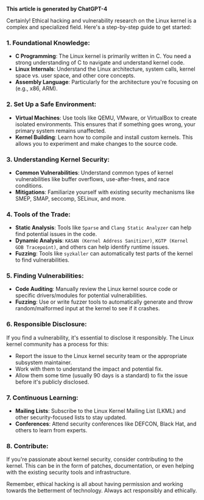 **This article is generated by ChatGPT-4**

Certainly! Ethical hacking and vulnerability research on the Linux kernel is a complex and specialized field. Here's a step-by-step guide to get started:

### 1. **Foundational Knowledge**:
- **C Programming**: The Linux kernel is primarily written in C. You need a strong understanding of C to navigate and understand kernel code.
- **Linux Internals**: Understand the Linux architecture, system calls, kernel space vs. user space, and other core concepts.
- **Assembly Language**: Particularly for the architecture you're focusing on (e.g., x86, ARM).

### 2. **Set Up a Safe Environment**:
- **Virtual Machines**: Use tools like QEMU, VMware, or VirtualBox to create isolated environments. This ensures that if something goes wrong, your primary system remains unaffected.
- **Kernel Building**: Learn how to compile and install custom kernels. This allows you to experiment and make changes to the source code.

### 3. **Understanding Kernel Security**:
- **Common Vulnerabilities**: Understand common types of kernel vulnerabilities like buffer overflows, use-after-frees, and race conditions.
- **Mitigations**: Familiarize yourself with existing security mechanisms like SMEP, SMAP, seccomp, SELinux, and more.

### 4. **Tools of the Trade**:
- **Static Analysis**: Tools like `Sparse` and `Clang Static Analyzer` can help find potential issues in the code.
- **Dynamic Analysis**: `KASAN (Kernel Address Sanitizer)`, `KGTP (Kernel GDB Tracepoint)`, and others can help identify runtime issues.
- **Fuzzing**: Tools like `syzkaller` can automatically test parts of the kernel to find vulnerabilities.

### 5. **Finding Vulnerabilities**:
- **Code Auditing**: Manually review the Linux kernel source code or specific drivers/modules for potential vulnerabilities.
- **Fuzzing**: Use or write fuzzer tools to automatically generate and throw random/malformed input at the kernel to see if it crashes.

### 6. **Responsible Disclosure**:
If you find a vulnerability, it's essential to disclose it responsibly. The Linux kernel community has a process for this:
- Report the issue to the Linux kernel security team or the appropriate subsystem maintainer.
- Work with them to understand the impact and potential fix.
- Allow them some time (usually 90 days is a standard) to fix the issue before it's publicly disclosed.

### 7. **Continuous Learning**:
- **Mailing Lists**: Subscribe to the Linux Kernel Mailing List (LKML) and other security-focused lists to stay updated.
- **Conferences**: Attend security conferences like DEFCON, Black Hat, and others to learn from experts.

### 8. **Contribute**:
If you're passionate about kernel security, consider contributing to the kernel. This can be in the form of patches, documentation, or even helping with the existing security tools and infrastructure.

Remember, ethical hacking is all about having permission and working towards the betterment of technology. Always act responsibly and ethically.